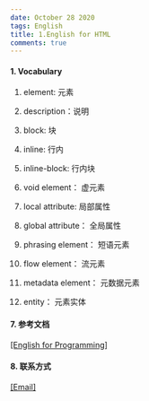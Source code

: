 ```yaml
---
date: October 28 2020
tags: English
title: 1.English for HTML
comments: true
---
```


#### 1. Vocabulary

1. element: 元素

2. description：说明

3. block: 块

4. inline: 行内

5. inline-block: 行内块

6. void element： 虚元素

7. local attribute: 局部属性

8. global attribute： 全局属性

9. phrasing element： 短语元素

10. flow element： 流元素

11. metadata element： 元数据元素

12. entity： 元素实体

#### 7. 参考文档

[[English for Programming]](https://web-oyster.github.io/2020/10/28/English/English%20For%20Programming/)

#### 8. 联系方式

[[Email]](yuanmin8888@outlook.com)
